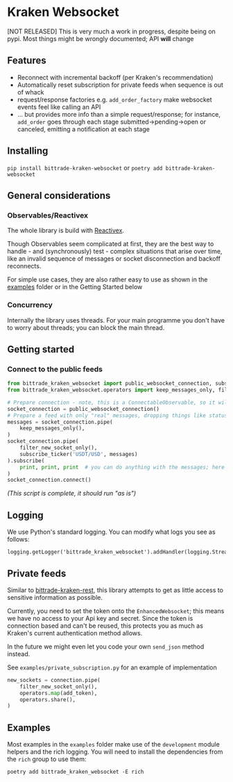 # Kraken Websocket

[NOT RELEASED] This is very much a work in progress, despite being on pypi.
Most things might be wrongly documented; API **will** change

## Features

- Reconnect with incremental backoff (per Kraken's recommendation)
- Automatically reset subscription for private feeds when sequence is out of whack
- request/response factories e.g. `add_order_factory` make websocket events feel like calling an API
- ... but provides more info than a simple request/response; 
  for instance, `add_order` goes through each stage submitted->pending->open or canceled, 
  emitting a notification at each stage

## Installing

`pip install bittrade-kraken-websocket` or `poetry add bittrade-kraken-websocket`

## General considerations

### Observables/Reactivex

The whole library is build with [Reactivex](https://rxpy.readthedocs.io/en/latest/).

Though Observables seem complicated at first, they are the best way to handle - and (synchronously) test - complex situations that arise over time, like an invalid sequence of messages or socket disconnection and backoff reconnects.

For simple use cases, they are also rather easy to use as shown in the [examples](./examples) folder or in the Getting Started below

### Concurrency

Internally the library uses threads.
For your main programme you don't have to worry about threads; you can block the main thread.

## Getting started

### Connect to the public feeds

```python
from bittrade_kraken_websocket import public_websocket_connection, subscribe_ticker
from bittrade_kraken_websocket.operators import keep_messages_only, filter_new_socket_only

# Prepare connection - note, this is a ConnectableObservable, so it will only trigger connection when we call its ``connect`` method
socket_connection = public_websocket_connection()
# Prepare a feed with only "real" messages, dropping things like status update, heartbeat, etc…
messages = socket_connection.pipe(
    keep_messages_only(),
)
socket_connection.pipe(
    filter_new_socket_only(),
    subscribe_ticker('USDT/USD', messages)
).subscribe(
    print, print, print  # you can do anything with the messages; here we simply print them out
)
socket_connection.connect()
```

_(This script is complete, it should run "as is")_


## Logging

We use Python's standard logging.
You can modify what logs you see as follows:

```
logging.getLogger('bittrade_kraken_websocket').addHandler(logging.StreamHandler())
```

## Private feeds

Similar to [bittrade-kraken-rest](https://github.com/TechSpaceAsia/bittrade-kraken-rest), this library attempts to get as little access to sensitive information as possible.

Currently, you need to set the token onto the `EnhancedWebsocket`; this means we have no access to your Api key and secret.
Since the token is connection based and can't be reused, this protects you as much as Kraken's current authentication method allows.

In the future we might even let you code your own `send_json` method instead.

See `examples/private_subscription.py` for an example of implementation

```python
new_sockets = connection.pipe(
    filter_new_socket_only(),
    operators.map(add_token),
    operators.share(),
)
```

## Examples

Most examples in the `examples` folder make use of the `development` module helpers and the rich logging. You will need to install the dependencies from the `rich` group to use them:

`poetry add bittrade_kraken_websocket -E rich`
